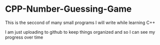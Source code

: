 # CPP-Number-Guessing-Game

This is the seccond of many small programs I will write while learning C++

I am just uploading to github to keep things organized and so I can see my progress over time
